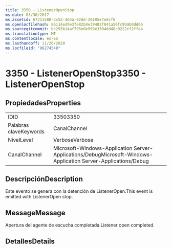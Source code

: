 ```yaml
---
title: 3350 - ListenerOpenStop
ms.date: 03/30/2017
ms.assetid: 67211588-3c52-465a-92dd-20185e7edcf0
ms.openlocfilehash: 86114ed9e3fe82b4e39482f041a56fc9b9b0dd66
ms.sourcegitcommit: bc293b14af795e0e999e3304dd40c0222cf2ffe4
ms.translationtype: MT
ms.contentlocale: es-ES
ms.lasthandoff: 11/26/2020
ms.locfileid: "96274548"
---
```

# <a name="3350---listeneropenstop"></a><span data-ttu-id="6dd74-102">3350 - ListenerOpenStop</span><span class="sxs-lookup"><span data-stu-id="6dd74-102">3350 - ListenerOpenStop</span></span>

## <a name="properties"></a><span data-ttu-id="6dd74-103">Propiedades</span><span class="sxs-lookup"><span data-stu-id="6dd74-103">Properties</span></span>  
  
|||  
|-|-|  
|<span data-ttu-id="6dd74-104">ID</span><span class="sxs-lookup"><span data-stu-id="6dd74-104">ID</span></span>|<span data-ttu-id="6dd74-105">3350</span><span class="sxs-lookup"><span data-stu-id="6dd74-105">3350</span></span>|  
|<span data-ttu-id="6dd74-106">Palabras clave</span><span class="sxs-lookup"><span data-stu-id="6dd74-106">Keywords</span></span>|<span data-ttu-id="6dd74-107">Canal</span><span class="sxs-lookup"><span data-stu-id="6dd74-107">Channel</span></span>|  
|<span data-ttu-id="6dd74-108">Nivel</span><span class="sxs-lookup"><span data-stu-id="6dd74-108">Level</span></span>|<span data-ttu-id="6dd74-109">Verbose</span><span class="sxs-lookup"><span data-stu-id="6dd74-109">Verbose</span></span>|  
|<span data-ttu-id="6dd74-110">Canal</span><span class="sxs-lookup"><span data-stu-id="6dd74-110">Channel</span></span>|<span data-ttu-id="6dd74-111">Microsoft-Windows-Application Server-Applications/Debug</span><span class="sxs-lookup"><span data-stu-id="6dd74-111">Microsoft-Windows-Application Server-Applications/Debug</span></span>|  
  
## <a name="description"></a><span data-ttu-id="6dd74-112">Descripción</span><span class="sxs-lookup"><span data-stu-id="6dd74-112">Description</span></span>  

 <span data-ttu-id="6dd74-113">Este evento se genera con la detención de ListenerOpen.</span><span class="sxs-lookup"><span data-stu-id="6dd74-113">This event is emitted with ListenerOpen stop.</span></span>  
  
## <a name="message"></a><span data-ttu-id="6dd74-114">Message</span><span class="sxs-lookup"><span data-stu-id="6dd74-114">Message</span></span>  

 <span data-ttu-id="6dd74-115">Apertura del agente de escucha completada.</span><span class="sxs-lookup"><span data-stu-id="6dd74-115">Listener open completed.</span></span>  
  
## <a name="details"></a><span data-ttu-id="6dd74-116">Detalles</span><span class="sxs-lookup"><span data-stu-id="6dd74-116">Details</span></span>
